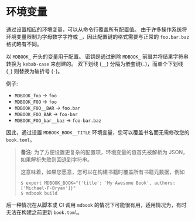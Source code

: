 # 环境变量

通过设置相应的环境变量，可以从命令行覆盖所有配置值。 由于许多操作系统将环境变量限制为字母数字字符或 `_`，因此配置键的格式需要与正常的 `foo.bar.baz` 格式略有不同。

以 `MDBOOK_` 开头的变量用于配置。 密钥是通过删除 `MDBOOK_` 前缀并将结果字符串转换为 `kebab-case` 来创建的。 双下划线 (`__`) 分隔为嵌套键(`.`)，而单个下划线 (`_`) 则替换为破折号 (`-`)。

例子:

- `MDBOOK_foo` -> `foo`
- `MDBOOK_FOO` -> `foo`
- `MDBOOK_FOO__BAR` -> `foo.bar`
- `MDBOOK_FOO_BAR` -> `foo-bar`
- `MDBOOK_FOO_bar__baz` -> `foo-bar.baz`

因此，通过设置 `MDBOOK_BOOK__TITLE` 环境变量，您可以覆盖书名而无需修改您的 `book.toml`。

> **备注:** 为了方便设置更复杂的配置项，环境变量的值首先被解析为 JSON，如果解析失败则回退到字符串。
>
> 这意味着，如果您愿意，您可以在构建书籍时覆盖所有书籍元数据，例如
>
> ```shell
> $ export MDBOOK_BOOK="{'title': 'My Awesome Book', authors: ['Michael-F-Bryan']}"
> $ mdbook build
> ```

后一种情况在从脚本或 CI 调用 `mdbook` 的情况下可能很有用，适用情况为，有时无法在构建之前更新 `book.toml`。
